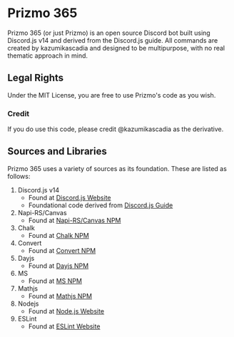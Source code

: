 # Prizmo 365
Prizmo 365 (or just Prizmo) is an open source Discord bot built using Discord.js v14 and derived from the Discord.js guide. 
All commands are created by kazumikascadia and designed to be multipurpose, with no real thematic approach in mind.

## Legal Rights
Under the MIT License, you are free to use Prizmo's code as you wish. 
### Credit
If you do use this code, please credit @kazumikascadia as the derivative.

## Sources and Libraries
Prizmo 365 uses a variety of sources as its foundation. These are listed as follows:

1. Discord.js v14
   - Found at [Discord.js Website](https://discord.js.org/#/)
   - Foundational code derived from [Discord.js Guide](https://discordjs.guide/)
2. Napi-RS/Canvas
   - Found at [Napi-RS/Canvas NPM](https://www.npmjs.com/package/@napi-rs/canvas)
4. Chalk
   - Found at [Chalk NPM](https://www.npmjs.com/package/chalk)
6. Convert
   - Found at [Convert NPM](https://www.npmjs.com/package/convert)
8. Dayjs
   - Found at [Dayjs NPM](https://www.npmjs.com/package/dayjs)
10. MS
    - Found at [MS NPM](https://www.npmjs.com/package/ms)
12. Mathjs
    - Found at [Mathjs NPM](https://www.npmjs.com/package/mathjs)
14. Nodejs
    - Found at [Node.js Website](https://nodejs.org/en)
15. ESLint
    - Found at [ESLint Website](https://eslint.org/)
